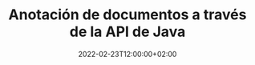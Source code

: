 ---
############################# Static ############################
layout: "product"
date: 2022-02-23T12:00:00+02:00
draft: false

product: "Annotation"
product_tag: "annotation"
platform: "Java"
platform_tag: "java"

############################# Head ############################
head_title: "API de anotación de documentos de Java | Ver y anotar PDF Word Excel PPTX Imágenes"
head_description: "API de anotación de documentos de Java. Ver, etiquetar, comentar y anotar PDF Word DOCX, Excel XLSX, PPTX, EML EMLX, VSS VSD, OTP, CAD y formatos de archivo de imagen."

############################# Header ##########################
title: "Anotación de documentos a través de la API de Java"
description: "Cree aplicaciones Java con capacidades para ver y anotar PDF, HTML, MS Office y otros formatos de documentos sin instalar ningún software externo."
button:
    enable: true
    icon: "fas fa-arrow-down"
    label: "Descargue prueba gratis"
    link: "https://downloads.groupdocs.com/annotation/java"

############################# SubMenu #########################
submenu:
    enable: true
    
    left:
        img_alt: "GroupDocs.Annotation for Java"
        image: "https://www.groupdocs.cloud/templates/groupdocs/images/product-logos/groupdocs-annotation-java.png"
        product: "GroupDocs.Annotation"
        platform: "Java"

    middle:
        button:
            # button loop
            - link: "#features"
              text: "Características"

            # button loop
            - link: "https://products.groupdocs.app/annotation"
              text: "demostraciones en vivo"

            # button loop
            - link: "https://purchase.groupdocs.com/pricing/annotation/java"
              text: "Precios"

    right:
        link_download: "https://downloads.groupdocs.com/annotation"
        link_learn: "https://docs.groupdocs.com/annotation/java/"
        link_buy: "https://purchase.groupdocs.com"

############################# Overview ############################
overview:
    enable: true
    content: |
      GroupDocs.Annotation Java API es un producto que le permite trabajar con anotaciones en documentos en diferentes plataformas y sistemas operativos, como Android, MacOS, Linux, Windows. GroupDocs.Annotation proporciona una biblioteca con API simple que brinda muchas ventajas: por ejemplo, si necesita mantener los datos confidenciales o elegir cuánta energía necesita para trabajar con la biblioteca, o cambiar parcialmente el trabajo con anotaciones, la biblioteca es muy ligero y flexible.

      GroupDocs.Annotation for Java API le permite trabajar con diferentes tipos de anotaciones, que incluyen: texto, polilínea, área, subrayado, punto, marca de agua, flecha, elipse, reemplazo de texto, distancia, campo de texto, redacción de recursos, etc. formatos de documentos populares como: PDF, HTML, Microsoft Office Word, hojas de cálculo de Excel, presentaciones de PowerPoint, Visio, correos electrónicos de Outlook, imágenes, metarchivos, dibujos CAD y varios otros formatos. La API brinda la capacidad de obtener miniaturas de páginas de documentos y admite la importación y exportación de anotaciones hacia y desde archivos PDF.

      Con la biblioteca, puede [agregar](/annotation/java/bmp/), [editar](/annotation/java/bmp/), [extraer](/annotation/java/bmp/) y [eliminar](/annotation/java/bmp/) anotaciones de documentos, rotar documentos, cambiar la solución de miniaturas y esta no es una lista completa de todas las posibilidades. También ofrece un conjunto completo de objetos de datos para personalizar las propiedades de anotación según sus requisitos dentro de todos los formatos de documentos admitidos.

      Trabajar con GroupDocs.Annotation for Java API es muy simple y consta de unos pocos pasos básicos. Al principio, debe configurar una licencia, luego seleccionar el archivo con el que desea trabajar, luego manipularlo de alguna manera con las anotaciones del documento (eliminar/editar/extraer/eliminar) y guardar el resultado. Para obtener más información, consulte la [documentación del producto](https://docs.groupdocs.com/annotation/java/getting-started/) o nuestros [ejemplos](https://github.com/groupdocs-annotation/GroupDocs.Annotation-for-Java) establecido.
      
      GroupDocs.Annotation se actualiza regularmente y brinda soporte a sus clientes, siempre puede hacernos preguntas o enviarnos sus ideas o contarnos sobre sus necesidades de algo nuevo y con gusto lo implementaremos en nuestras nuevas versiones.
    tabs:
      enable: true
      
      ## TAB ONE ##
      tab_one:
        description: |
          A continuación se muestra una descripción general de GroupDocs.Annotation para Java:
      
        right:
          enable: true
          icon: "fab fa-html5"
          title:  Descripción general
          content: |
            * Agregar anotaciones
            * Exportar anotaciones 
            * Importar anotaciones
            * Comentarios basados ​​en respuestas
            * Compatibilidad de anotaciones
      
      ## TAB TWO ##
      tab_two:
        description: |
          GroupDocs.Annotation para Java es compatible con todos los [formatos de archivo de documentos populares](https://docs.groupdocs.com/annotation/java/supported-document-formats/), incluidos: Microsoft Office, PDF, imágenes y muchos otros.

        left:
          enable: true
          table:
            # table loop
            - title: "Microsoft Office Formats"
              content: |
                * **Word**: [DOC](/annotation/java/doc/), [DOCX](/annotation/java/docx/), [DOCM](/annotation/java/docm/), [DOT](/annotation/java/dot/), [DOTX](/annotation/java/dotx/), [RTF](/annotation/java/rtf/)
                * **Excel**: [XLS](/annotation/java/xls/), [XLSX](/annotation/java/xlsx/), [XLSB](/annotation/java/xlsb/), [XLSM](/annotation/java/xlsm/)
                * **PowerPoint**: [PPT](/annotation/java/ppt/), [PPTX](/annotation/java/pptx/), [PPS](/annotation/java/pps/), [PPSX](/annotation/java/ppsx/), [POTM](/annotation/java/potm/), [POTX](/annotation/java/potx/), [PPSM](/annotation/java/ppsm/), [PPTM](/annotation/java/pptm/), [WMF](/annotation/java/wmf/), [EMF](/annotation/java/emf/)
                * **Outlook**: [EML](/annotation/java/eml/), [EMLX](/annotation/java/emlx/), [MSG](/annotation/java/msg/)
                * **Visio**: [VSS](/annotation/java/vss/), [VST](/annotation/java/vst/), [VSD](/annotation/java/vsd/), [VSDX](/annotation/java/vsdx/), [VSX](/annotation/java/vsx/)

        right:
          enable: true
          table:
            # table loop
            - title: "Other Formats"
              content: |
                * **Portable**: [PDF](/annotation/java/pdf/) (PDF/A-1a, PDF/A-1b, PDF/A-2a)
                * **OpenDocument**: [ODT](/annotation/java/odt/), [ODS](/annotation/java/ods/), [ODP](/annotation/java/odp/)
                * **Images**: [BMP](/annotation/java/bmp/), [JPG](/annotation/java/jpg/), [JPEG](/annotation/java/jpeg/), [TIFF](/annotation/java/tiff/), [TIF](/annotation/java/tif/), [PNG](/annotation/java/png/), [GIF](/annotation/java/gif/), [DCM](/annotation/java/dcm/), [DICOM](/annotation/java/dicom/)
                * **AutoCAD**: [DWG](/annotation/java/dwg/), [DXF](/annotation/java/dxf/), [CAD](/annotation/java/cad/)
                * **Other**: [HTM](/annotation/java/htm/), [HTML](/annotation/java/html/), [CSV](/annotation/java/csv/), [DJVU](/annotation/java/djvu/), [OTP](/annotation/java/otp/), [OTT](/annotation/java/ott/)

      ## TAB THREE ##
      tab_three:
        description: |
          GroupDocs.Annotation para Java es compatible con los siguientes sistemas operativos, marcos y administradores de paquetes:
        
        left:
          enable: true
          table:
            # table loop
            - icon: "fab fa-windows"
              title:  Sistemas operativos
              content: |
                * Microsoft Windows Desktop
                * Microsoft Windows Server
                * Linux
                * MacOS

            # table loop
            - icon: "fas fa-code"
              title:  Marcos compatibles
              content: |
                * Java 7 (1.7) and above

        right:
          enable: true
          table:
            # table loop
            - icon: "fas fa-cogs"
              title:  Entornos de desarrollo
              content: |
                * NetBeans
                * IntelliJ IDEA
                * Eclipse

            # table loop
            - icon: "fas fa-tools"
              title:  Herramienta de automatización de compilación
              content: |
                * Maven

############################# Features ############################
features:
    enable: true
    title: Funciones de GroupDocs.Annotation para Java

    feature:
      # feature loop
      - icon: "fas fa-copy"
        link: "https://docs.groupdocs.com/annotation/java/add-area-annotation/"
        content: Agregar anotación de área en el documento y vincular comentarios simples y anidados

      # feature loop
      - icon: "fas fa-eye"
        link: "https://docs.groupdocs.com/annotation/java/add-arrow-annotation/"
        content: Apunte a un contenido particular usando la anotación de flecha

      # feature loop
      - icon: "fas fa-bolt"
        link: "https://docs.groupdocs.com/annotation/java/add-watermark-annotation/"
        content: Establezca marcas de agua de texto en PDF, diapositivas, hojas de cálculo de Excel, imágenes y diagramas en posición en ángulo
      
      # feature loop
      - icon: "fas fa-file-powerpoint"
        link: "https://docs.groupdocs.com/annotation/java/add-point-annotation/"
        content: Agregar comentarios emergentes a cualquier lugar del documento mediante la anotación de puntos

      # feature loop
      - icon: "fas fa-code"
        link: "https://docs.groupdocs.com/annotation/java/add-polyline-annotation/"
        content: Utilice la anotación de polilínea para conectar la secuencia de segmentos de línea, segmentos de arco o ambos

      # feature loop
      - icon: "fas fa-cloud"
        link: "https://docs.groupdocs.com/annotation/java/add-ellipse-annotation/"
        content: Agregue anotaciones de elipse a PDF, documentos de Word, hojas de cálculo, presentaciones, diagramas e imágenes

      # feature loop
      - icon: "fas fa-remove-format"
        link: "https://docs.groupdocs.com/annotation/java/add-watermark-annotation/"
        content: Agregue marcas de agua en ángulo para PDF, PowerPoint, Excel, imágenes y diagramas

      # feature loop
      - icon: "fas fa-comment-slash"
        link: "https://docs.groupdocs.com/annotation/java/add-underline-annotation/"
        content: Obtener coordenadas de anotación de texto en la representación de imagen de un documento

      # feature loop
      - icon: "fas fa-location-arrow"
        link: "https://docs.groupdocs.com/annotation/java/add-annotation-to-the-document/"
        content: Subrayar, tachar o modificar texto específico en un documento

      # feature loop
      - icon: "fas fa-border-all"
        link: "https://docs.groupdocs.com/annotation/java/add-annotation-to-the-document/"
        content: Agregar sello de texto o marca de agua y campo de texto en un documento

      # feature loop
      - icon: "fas fa-wrench"
        link: "https://docs.groupdocs.com/annotation/java/add-point-annotation/"
        content: Importar y exportar anotaciones entre documentos de Word y presentaciones de PowerPoint

      # feature loop
      - icon: "fas fa-columns"
        link: "https://docs.groupdocs.com/annotation/java/add-strikeout-annotation/"
        content: Anotar hojas de cálculo de Excel con tipos de anotación de texto, reemplazo de texto, marca de agua y redacción de recursos

      # feature loop
      - icon: "fas fa-file-word"
        link: "https://docs.groupdocs.com/annotation/java/get-file-info/"
        content: Agregue anotaciones de polilínea, tachado, subrayado o texto a presentaciones y diapositivas de PowerPoint

      # feature loop
      - icon: "fas fa-envelope"
        link: "https://docs.groupdocs.com/annotation/java/basic-usage/"
        content: Anotación de punto de marca en presentaciones usando coordenadas X, Y

      # feature loop
      - icon: "fas fa-print"
        link: "https://docs.groupdocs.com/annotation/java/add-strikeout-annotation/"
        content: Agregue anotaciones de tachado, texto, subrayado o polilínea a las imágenes

      # feature loop
      - icon: "fas fa-file-archive"
        link: "https://docs.groupdocs.com/annotation/java/add-link-annotation/"
        content: Obtener información e imágenes de documentos para diagramas de Visio, como VSS y VSD
      
      # feature loop
      - icon: "fas fa-file-code"
        link: "https://docs.groupdocs.com/annotation/java/basic-usage/"
        content: Obtenga miniaturas de las páginas del documento y trabaje con archivos TIFF de varias páginas

      # feature loop
      - icon: "fas fa-file-excel"
        link: "https://docs.groupdocs.com/annotation/java/get-file-info/"
        content: Obtener todas las anotaciones de un documento con una sola llamada de función

      # feature loop
      - icon: "fas fa-heading"
        link: "https://docs.groupdocs.com/annotation/java/add-link-annotation/"
        content: Agregar anotaciones de vínculos a presentaciones de PDF, Word y PowerPoint

      # feature loop
      - icon: "fas fa-project-diagram"
        link: "https://docs.groupdocs.com/annotation/java/add-point-annotation/"
        content: Compatibilidad con SVG Path Parsing para PDF, Word, diagramas, diapositivas y otros formatos de documentos importantes

      # feature loop
      - icon: "fas fa-cube"
        link: "https://docs.groupdocs.com/annotation/java/technical-support/"
        content: Soporte para agregar anotaciones de marca de agua a documentos de Word y limpieza para reemplazo de texto

      # feature loop
      - icon: "fab fa-uncharted"
        link: "https://docs.groupdocs.com/annotation/java/technical-support/"
        content: Compatibilidad con procesamiento de formas en diagramas para anotaciones de texto
  
      # feature loop
      - icon: "fab fa-uncharted"
        link: "https://docs.groupdocs.com/annotation/java/advanced-usage/"
        content: Ahorre tiempo almacenando en caché vistas previas de páginas de documentos para un procesamiento más rápido
  
      # feature loop
      - icon: "fab fa-uncharted"
        link: "https://docs.groupdocs.com/annotation/java/add-annotation-to-the-document/"
        content: Anote fácilmente documentos de Word, Excel y PowerPoint incluso con formatos más antiguos

      # feature loop
      - icon: "fab fa-uncharted"
        link: "https://docs.groupdocs.com/annotation/java/add-distance-annotation/"
        content: Mostrar leyendas de anotaciones de distancia para Excel, PowerPoint y diagramas

############################# Support ############################
support:
    enable: true

############################# Solutions ############################
solutions:
    enable: true
    title: GroupDocs.Annotation ofrece API de visualización de documentos para otros entornos de desarrollo populares

    solution:
        # solution loop
        - img_alt: "GroupDocs.Annotation for .NET"
          image: "https://www.groupdocs.cloud/templates/groupdocs/images/product-logos/groupdocs-annotation-net.png"
          product: "GroupDocs.Annotation"
          platform: ".NET"
          link: "/annotation/net/"

############################# Back to top ###############################
back_to_top:
  enable: true
---